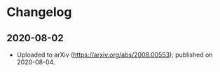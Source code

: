 # Changelog

## 2020-08-02
	
* Uploaded to arXiv (https://arxiv.org/abs/2008.00553); published on 2020-08-04.
